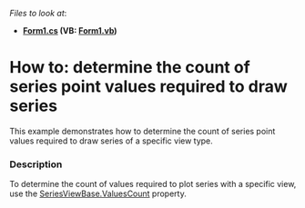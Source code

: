<!-- default file list -->
*Files to look at*:

* **[Form1.cs](./CS/ArgumentCountDetectionSample/Form1.cs) (VB: [Form1.vb](./VB/ArgumentCountDetectionSample/Form1.vb))**
<!-- default file list end -->
# How to: determine the count of series point values required to draw series


This example demonstrates how to determine the count of series point values required to draw series of a specific view type.


<h3>Description</h3>

To determine the count of values required to plot series with a specific view, use the&nbsp;<a href="https://documentation.devexpress.com/#CoreLibraries/DevExpressXtraChartsSeriesViewBase_ValuesCounttopic">SeriesViewBase.ValuesCount</a>&nbsp;property.

<br/>


